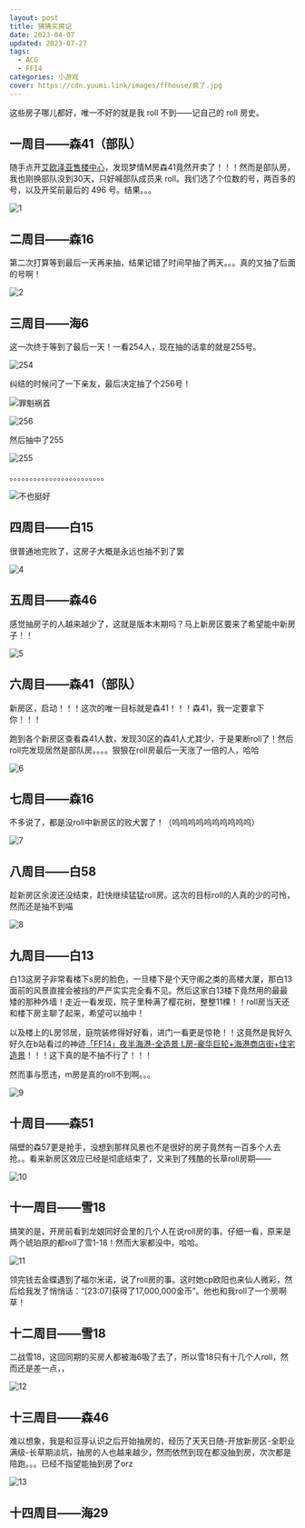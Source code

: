 ```yaml
---
layout: post
title: 狒狒买房记
date: 2023-04-07
updated: 2023-07-27
tags: 
  - ACG
  - FF14
categories: 小游戏
cover: https://cdn.yuumi.link/images/ffhouse/疯了.jpg
---
```


这些房子哪儿都好，唯一不好的就是我 roll 不到——记自己的 roll 房史。

<!-- more -->

## 一周目——森41（部队）

随手点开[艾欧泽亚售楼中心](https://house.ffxiv.cyou/#/)，发现梦情M房森41竟然开卖了！！！然而是部队房，我也刚换部队没到30天，只好喊部队成员来 roll。我们选了个位数的号，两百多的号，以及开奖前最后的 496 号。结果。。。

![1](https://cdn.yuumi.link/images/ffhouse/1.jpeg)



## 二周目——森16

第二次打算等到最后一天再来抽，结果记错了时间早抽了两天。。。真的又抽了后面的号啊！

![2](https://cdn.yuumi.link/images/ffhouse/2.jpg)



## 三周目——海6

这一次终于等到了最后一天！一看254人，现在抽的话拿的就是255号。

![254](https://cdn.yuumi.link/images/ffhouse/254.png)

纠结的时候问了一下亲友，最后决定抽了个256号！

![罪魁祸首](https://cdn.yuumi.link/images/ffhouse/罪魁祸首.jpg)

![256](https://cdn.yuumi.link/images/ffhouse/256.png)

然后抽中了255

![255](https://cdn.yuumi.link/images/ffhouse/255.png)

。。。。。。。。。。。。。。。。。。。。。。。。

![不也挺好](https://cdn.yuumi.link/emotes/不也挺好.gif)



## 四周目——白15

很普通地完败了，这房子大概是永远也抽不到了罢

![4](https://cdn.yuumi.link/images/ffhouse/4.jpg)



## 五周目——森46

感觉抽房子的人越来越少了，这就是版本末期吗？马上新房区要来了希望能中新房子！！

![5](https://cdn.yuumi.link/images/ffhouse/5.png)



## 六周目——森41（部队）

新房区，启动！！！这次的唯一目标就是森41！！！森41，我一定要拿下你！！！

跑到各个新房区查看森41人数，发现30区的森41人尤其少，于是果断roll了！然后roll完发现居然是部队房。。。。狠狠在roll房最后一天涨了一倍的人，哈哈

![6](https://cdn.yuumi.link/images/ffhouse/6.jpg)



## 七周目——森16

不多说了，都是没roll中新房区的败犬罢了！（呜呜呜呜呜呜呜呜呜呜）

![7](https://cdn.yuumi.link/images/ffhouse/7.jpg)



## 八周目——白58

趁新房区余波还没结束，赶快继续猛猛roll房。这次的目标roll的人真的少的可怜，然而还是抽不到喵

![8](https://cdn.yuumi.link/images/ffhouse/8.png)



## 九周目——白13

白13这房子非常看楼下s房的脸色，一旦楼下是个天守阁之类的高楼大厦，那白13面前的风景直接会被挡的严严实实完全看不见。然后这家白13楼下竟然用的最最矮的那种外墙！走近一看发现，院子里种满了樱花树，整整11棵！！roll房当天还和楼下房主聊了起来，希望可以抽中！

以及楼上的L房邻居，庭院装修得好好看，进门一看更是惊艳！！这竟然是我好久好久在b站看过的神迹[「FF14」夜半海港-全造景 L房-豪华巨轮+海港商店街+住宅造景](https://www.bilibili.com/video/BV15z4y1k7LY)！！！这下真的是不抽不行了！！！

然而事与愿违，m房是真的roll不到啊。。。

![9](https://cdn.yuumi.link/images/ffhouse/9.png)



## 十周目——森51

隔壁的森57更是抢手，没想到那样风景也不是很好的房子竟然有一百多个人去抢。。看来新房区效应已经是彻底结束了，又来到了残酷的长草roll房期——

![10](https://cdn.yuumi.link/images/ffhouse/10.jpg)



## 十一周目——雪18

搞笑的是，开房前看到龙娘同好会里的几个人在说roll房的事。仔细一看，原来是两个琥珀原的都roll了雪1-18！然而大家都没中，哈哈。

![11](https://cdn.yuumi.link/images/ffhouse/11.png)

领完钱去金蝶遇到了福尔米诺，说了roll房的事。这时她cp欧阳也来仙人微彩，然后给我发了悄悄话：“[23:07]获得了17,000,000金币”。他也和我roll了一个房啊草！



## 十二周目——雪18

二战雪18，这回同期的买房人都被海6吸了去了，所以雪18只有十几个人roll，然而还是差一点，，

![12](https://cdn.yuumi.link/images/ffhouse/12.png)



## 十三周目——森46

难以想象，我是和豆芽认识之后开始抽房的，经历了天天日随-开放新房区-全职业满级-长草期淡坑，抽房的人也越来越少，然而依然到现在都没抽到房，次次都是陪跑。。。已经不指望能抽到房了orz

![13](https://cdn.yuumi.link/images/ffhouse/13.png)



## 十四周目——海29
